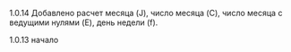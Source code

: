 1.0.14
Добавлено расчет месяца (J), 
число месяца (C), 
число месяца с ведущими нулями (E),
день недели (f).

1.0.13
начало